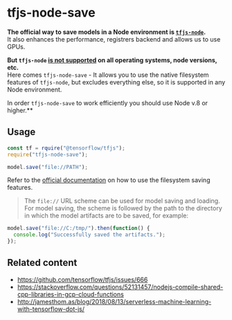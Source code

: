 # tfjs-node-save

**The official way to save models in a Node environment is [`tfjs-node`](https://github.com/tensorflow/tfjs-node).** <br/>
It also enhances the performance, registrers backend and allows us to use GPUs.

**But `tfjs-node` [is not supported](https://github.com/tensorflow/tfjs-node#installing) on all operating systems, node versions, etc.** <br/>
Here comes `tfjs-node-save` - It allows you to use the native filesystem features of `tfjs-node`, but excludes everything else, so it is supported in any Node environment.

In order `tfjs-node-save` to work efficiently you should use Node v.8 or higher.**

## Usage

```js
const tf = rquire("@tensorflow/tfjs");
require("tfjs-node-save");
```
```js
model.save("file://PATH");
```

Refer to the [official documentation](https://js.tensorflow.org/tutorials/model-save-load.html) on how to use the filesystem saving features.

> The `file://` URL scheme can be used for model saving and loading. For model saving, the scheme is followed by the path to the directory in which the model artifacts are to be saved, for example:

```js
model.save("file://C:/tmp/").then(function() {
  console.log("Successfully saved the artifacts.");
});
```


## Related content
- https://github.com/tensorflow/tfjs/issues/666
- https://stackoverflow.com/questions/52131457/nodejs-compile-shared-cpp-libraries-in-gcp-cloud-functions
- http://jamesthom.as/blog/2018/08/13/serverless-machine-learning-with-tensorflow-dot-js/
